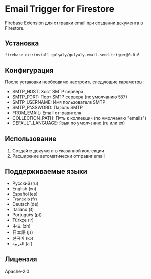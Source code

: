 # Email Trigger for Firestore

Firebase Extension для отправки email при создании документа в Firestore.

## Установка

```bash
firebase ext:install gulyaly/gulyaly-email-send-trigger@0.0.6
```

## Конфигурация

После установки необходимо настроить следующие параметры:

- SMTP_HOST: Хост SMTP сервера
- SMTP_PORT: Порт SMTP сервера (по умолчанию 587)
- SMTP_USERNAME: Имя пользователя SMTP
- SMTP_PASSWORD: Пароль SMTP
- FROM_EMAIL: Email отправителя
- COLLECTION_PATH: Путь к коллекции (по умолчанию "emails")
- DEFAULT_LANGUAGE: Язык по умолчанию (ru или en)

## Использование

1. Создайте документ в указанной коллекции
2. Расширение автоматически отправит email

## Поддерживаемые языки

- Русский (ru)
- English (en)
- Español (es)
- Français (fr)
- Deutsch (de)
- Italiano (it)
- Português (pt)
- Türkçe (tr)
- 中文 (zh)
- 日本語 (ja)
- 한국어 (ko)
- العربية (ar)

## Лицензия

Apache-2.0
